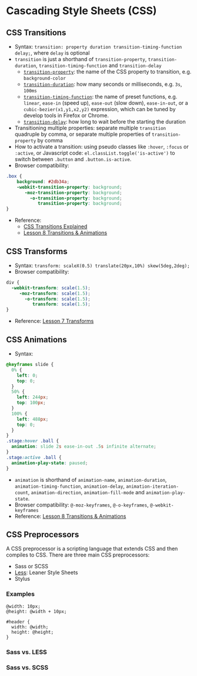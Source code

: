 
# Cascading Style Sheets (CSS)

## CSS Transitions

  * Syntax: `transition: property duration transition-timing-function delay;`, where `delay` is optional
  * `transition` is just a shorthand of `transition-property`, `transition-duration`, `transition-timing-function` and `transition-delay`
    * [`transition-property`](https://developer.mozilla.org/en-US/docs/Web/CSS/transition-property): the name of the CSS property to transition, e.g. `background-color`
    * [`transition-duration`](https://developer.mozilla.org/en-US/docs/Web/CSS/transition-duration): how many seconds or milliseconds, e.g. `3s`, `100ms`
    * [`transition-timing-function`](https://developer.mozilla.org/en-US/docs/Web/CSS/transition-timing-function): the name of preset functions, e.g. `linear`, `ease-in` (speed up), `ease-out` (slow down), `ease-in-out`, or a `cubic-bezier(x1,y1,x2,y2)` expression, which can be tuned by develop tools in Firefox or Chrome.
    * [`transition-delay`](https://developer.mozilla.org/en-US/docs/Web/CSS/transition-delay): how long to wait before the starting the duration
  * Transitioning multiple properties: separate multiple `transition` quadruple by comma, or separate multiple properties of `transition-property` by comma
  * How to activate a transition: using pseudo classes like `:hover`, `:focus` or `:active`, or Javascript code: `el.classList.toggle('is-active')` to switch between `.button` and `.button.is-active`.
  * Browser compatibility:
```CSS
.box {
    background: #2db34a;
    -webkit-transition-property: background;
       -moz-transition-property: background;
         -o-transition-property: background;
            transition-property: background;
}
```
  * Reference: 
    * [CSS Transitions Explained](https://zellwk.com/blog/css-transitions/)
    * [Lesson 8 Transitions & Animations](https://learn.shayhowe.com/advanced-html-css/transitions-animations/)
  
## CSS Transforms

  * Syntax: `transform: scaleX(0.5) translate(20px,10%) skew(5deg,2deg);`
  * Browser compatibility:
```CSS
div {
  -webkit-transform: scale(1.5);
     -moz-transform: scale(1.5);
       -o-transform: scale(1.5);
          transform: scale(1.5);
}
```
  * Reference: [Lesson 7 Transforms](https://learn.shayhowe.com/advanced-html-css/css-transforms/)
  
## CSS Animations

  * Syntax: 
```CSS
@keyframes slide {
  0% {
    left: 0;
    top: 0;
  }
  50% {
    left: 244px;
    top: 100px;
  }
  100% {
    left: 488px;
    top: 0;
  }
}
.stage:hover .ball {
  animation: slide 2s ease-in-out .5s infinite alternate;
}
.stage:active .ball {
  animation-play-state: paused;
}
```
  * `animation` is shorthand of `animation-name`, `animation-duration`, `animation-timing-function`, `animation-delay`, `animation-iteration-count`, `animation-direction`, `animation-fill-mode` and `animation-play-state`.
  * Browser compatibility: `@-moz-keyframes`, `@-o-keyframes`, `@-webkit-keyframes`
  * Reference: [Lesson 8 Transitions & Animations](https://learn.shayhowe.com/advanced-html-css/transitions-animations/)


## CSS Preprocessors
A CSS preprocessor is a scripting language that extends CSS and then compiles to CSS. There are three main CSS preprocessors:

  * Sass or SCSS
  * [Less](http://lesscss.org/): Leaner Style Sheets
  * Stylus
  
### Examples

```less
@width: 10px;
@height: @width + 10px;

#header {
  width: @width;
  height: @height;
}
```

### Sass vs. LESS

### Sass vs. SCSS
